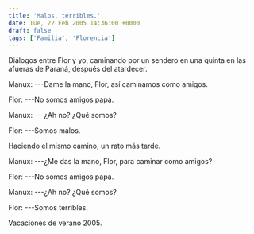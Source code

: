 ```yaml
---
title: 'Malos, terribles.'
date: Tue, 22 Feb 2005 14:36:00 +0000
draft: false
tags: ['Familia', 'Florencia']
---
```


Diálogos entre Flor y yo, caminando por un sendero en una quinta en las afueras de Paraná, 
después del atardecer. 

Manux: ---Dame la mano, Flor, así caminamos como amigos. 

Flor: ---No somos amigos papá. 

Manux: ---¿Ah no? ¿Qué somos? 

Flor: ---Somos malos. 

Haciendo el mismo camino, un rato más tarde. 

Manux: ---¿Me das la mano, Flor, para caminar como amigos? 

Flor: ---No somos amigos papá. 

Manux: ---¿Ah no? ¿Qué somos? 

Flor: ---Somos terribles. 

Vacaciones de verano 2005.
